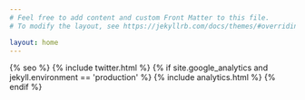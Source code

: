 ```yaml
---
# Feel free to add content and custom Front Matter to this file.
# To modify the layout, see https://jekyllrb.com/docs/themes/#overriding-theme-defaults

layout: home
---
```

{% seo %}
{% include twitter.html %}
{% if site.google_analytics and jekyll.environment == 'production' %}
{% include analytics.html %}
{% endif %}
